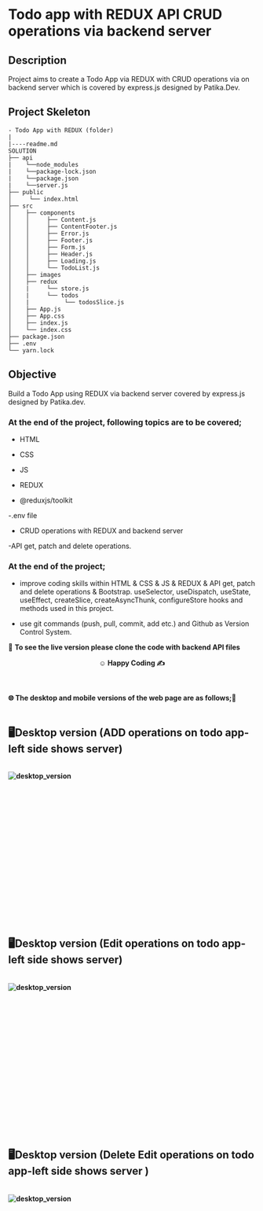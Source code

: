 # Todo app with REDUX API CRUD operations via backend server

## Description

Project aims to create a Todo App via REDUX with CRUD operations via on backend server which is covered by express.js designed by Patika.Dev.

## Project Skeleton

```
- Todo App with REDUX (folder)
|
|----readme.md         
SOLUTION
├── api
|    └──node_modules
|    └──package-lock.json
|    └──package.json
|    └──server.js
├── public
│     └── index.html
├── src
│    ├── components
│    │     ├── Content.js
│    │     ├── ContentFooter.js
│    │     ├── Error.js
│    │     ├── Footer.js
│    │     ├── Form.js
│    │     ├── Header.js
│    │     ├── Loading.js
│    │     └── TodoList.js
│    ├── images
│    ├── redux
│    |     └── store.js
│    |     └── todos
│    |          └── todosSlice.js
│    ├── App.js
│    ├── App.css
│    ├── index.js
│    └── index.css
├── package.json
├── .env
└── yarn.lock
```

## Objective

Build a Todo App using REDUX via backend server covered by express.js designed by Patika.dev.

### At the end of the project, following topics are to be covered;

- HTML

- CSS

- JS

- REDUX

- @reduxjs/toolkit

-.env file

- CRUD operations with REDUX and backend server

-API get, patch and delete operations.

### At the end of the project;

- improve coding skills within HTML & CSS & JS & REDUX & API get, patch and delete operations & Bootstrap. useSelector, useDispatch, useState, useEffect, createSlice, createAsyncThunk, configureStore  hooks and methods used in this project.

- use git commands (push, pull, commit, add etc.) and Github as Version Control System.

🔗 <b>To see the live version please clone the code with backend API files<b>


**<p align="center">&#9786; Happy Coding &#9997;</p>**

<br><br>
🌐 The desktop and mobile versions of the web page are as follows;🧭
<br><br>

## 🖥️Desktop version (ADD operations on todo app-left side shows server)
<br>
<img src="./images/addTodo.gif" align="left" alt="desktop_version">
<br>
<br>
<br>
<br>
<br>
<br>
<br>
<br>
<br>
<br><br><br><br><br><br><br><br><br>

## 🖥️Desktop version (Edit operations on todo app-left side shows server)
<br>
<img src="./images/editTodo.gif" align="left" alt="desktop_version">
<br>
<br>
<br>
<br>
<br>
<br>
<br>
<br>
<br>
<br><br><br><br><br><br><br><br><br>

## 🖥️Desktop version (Delete Edit operations on todo app-left side shows server )
<br>
<img src="./images/deleteEditTodo.gif" align="left" alt="desktop_version">
<br>
<br>
<br>
<br>
<br>
<br>
<br>
<br>
<br>
<br><br><br><br><br><br><br><br><br>




